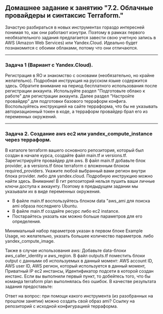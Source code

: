 ## Домашнее задание к занятию "7.2. Облачные провайдеры и синтаксис Terraform."
Зачастую разбираться в новых инструментах гораздо интересней понимая то, как они работают изнутри. 
Поэтому в рамках первого необязательного задания предлагается завести 
свою учетную запись в AWS (Amazon Web Services) или Yandex.Cloud. 
Идеально будет познакомится с обоими облаками, потому что они отличаются.

---
### Задача 1 (Вариант с Yandex.Cloud). 

Регистрация в ЯО и знакомство с основами (необязательно, но крайне желательно).
Подробная инструкция на русском языке содержится здесь.
Обратите внимание на период бесплатного использования после регистрации аккаунта.
Используйте раздел "Подготовьте облако к работе" для регистрации аккаунта. 
Далее раздел "Настройте провайдер" для подготовки базового терраформ конфига.
Воспользуйтесь инструкцией на сайте терраформа, что бы не указывать авторизационный токен в коде, 
а терраформ провайдер брал его из переменных окружений.


---
### Задача 2. Создание aws ec2 или yandex_compute_instance через терраформ.

В каталоге terraform вашего основного репозитория, который был создан в начале курса, создайте файл main.tf и versions.tf.
Зарегистрируйте провайдер для aws. 
В файл main.tf добавьте блок provider, 
а в versions.tf блок terraform с вложенным блоком required_providers. 
Укажите любой выбранный вами регион внутри блока provider.
либо для yandex.cloud. Подробную инструкцию можно найти здесь.
Внимание! В гит репозиторий нельзя пушить ваши личные ключи доступа к аккаунту. 
Поэтому в предыдущем задании мы указывали их в виде переменных окружения.
- В файле main.tf воспользуйтесь блоком data "aws_ami для поиска ami образа последнего Ubuntu.
- В файле main.tf создайте ресурс либо ec2 instance. 
- Постарайтесь указать как можно больше параметров для его определения.

Минимальный набор параметров указан в первом блоке Example Usage, но желательно, 
указать большее количество параметров.
либо yandex_compute_image.

Также в случае использования aws:
Добавьте data-блоки aws_caller_identity и aws_region.
В файл outputs.tf поместить блоки output с данными об используемых в данный момент:
AWS account ID,
AWS user ID,
AWS регион, который используется в данный момент,
Приватный IP ec2 инстансы,
Идентификатор подсети в которой создан инстанс.
Если вы выполнили первый пункт, то добейтесь того, что бы команда terraform plan выполнялась без ошибок.
В качестве результата задания предоставьте:

Ответ на вопрос: при помощи какого инструмента (из разобранных на прошлом занятии) можно создать свой образ ami?
Ссылку на репозиторий с исходной конфигурацией терраформа.
